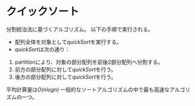 # クイックソート
分割統治法に基づくアルゴリズム。
以下の手順で実行される。
 - 配列全体を対象として*quickSort*を実行する。
 - *quickSort*は次の通り：
  1. partitionにより、対象の部分配列を前後2部分配列へ分割する。
  2. 前方の部分配列に対して*quickSort*を行う。
  3. 後方の部分配列に対して*quickSort*を行う。

平均計算量は*O(nlogn)*
一般的なソートアルゴリズムの中で最も高速なアルゴリズムの一つ。